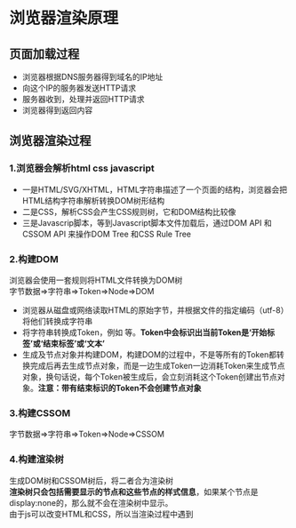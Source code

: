 # 浏览器渲染原理

## 页面加载过程

* 浏览器根据DNS服务器得到域名的IP地址
* 向这个IP的服务器发送HTTP请求
* 服务器收到，处理并返回HTTP请求
* 浏览器得到返回内容

## 浏览器渲染过程

### 1.浏览器会解析html css javascript

* 一是HTML/SVG/XHTML，HTML字符串描述了一个页面的结构，浏览器会把HTML结构字符串解析转换DOM树形结构
* 二是CSS，解析CSS会产生CSS规则树，它和DOM结构比较像
* 三是Javascrip脚本，等到Javascript脚本文件加载后，通过DOM API 和CSSOM API 来操作DOM Tree 和CSS Rule Tree

### 2.构建DOM

浏览器会使用一套规则将HTML文件转换为DOM树  
字节数据=>字符串=>Token=>Node=>DOM

* 浏览器从磁盘或网络读取HTML的原始字节，并根据文件的指定编码（utf-8）将他们转换成字符串
* 将字符串转换成Token，例如<html> <body>等。**Token中会标识出当前Token是‘开始标签’或‘结束标签’或‘文本’**
* 生成及节点对象并构建DOM，构建DOM的过程中，不是等所有的Token都转换完成后再去生成节点对象，而是一边生成Token一边消耗Token来生成节点对象，换句话说，每个Token被生成后，会立刻消耗这个Token创建出节点对象。**注意：带有结束标识的Token不会创建节点对象**

### 3.构建CSSOM

字节数据=>字符串=>Token=>Node=>CSSOM

### 4.构建渲染树

生成DOM树和CSSOM树后，将二者合为渲染树  
**渲染树只会包括需要显示的节点和这些节点的样式信息**，如果某个节点是display:none的，那么就不会在渲染树中显示。  
由于js可以改变HTML和CSS，所以当渲染过程中遇到<script>标签就会停止渲染，执行js代码。所以一般将script标签放在body标签底部。  
也可给script标签添加defer和async属性
![defer和async](../../resource/blogs/images/浏览器渲染原理/浏览器渲染原理1.jpeg)

### 5.布局和重绘

当浏览器生成渲染树后，就会根据渲染树来进行布局（也叫回流）Layout。这一阶段浏览器要做的事情就是要弄清楚各个节点在页面中的确切位置和大小。  
布局流程的输出是一个‘盒模型’，它会精确地捕获每个元素在视口内的确切位置和尺寸，所有相对测量值都将转换为屏幕上的绝对像素.  
布局完成之后，浏览器会立即发出‘paint Setup’和‘Paint’事件，将渲染树转换成屏幕上的像素。
